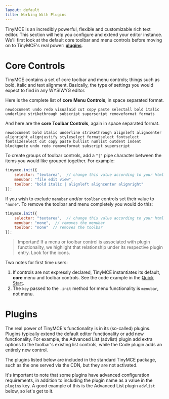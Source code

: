 ```yaml
---
layout: default
title: Working With Plugins
---
```



TinyMCE is an incredibly powerful, flexible and customizable rich text editor. This section will help you configure and extend your editor instance. We'll first look at the default core toolbar and menu controls before moving on to TinyMCE's real power: [**plugins**](#plugins).

# Core Controls

TinyMCE contains a set of core toolbar and menu controls; things such as bold, italic and text alignment. Basically, the type of settings you would expect to find in any WYSIWYG editor.

Here is the complete list of **core** **Menu Controls**, in space separated format.

```
newdocument undo redo visualaid cut copy paste selectall bold italic underline strikethrough subscript superscript removeformat formats
```

And here are the **core** **Toolbar Controls**, again in space separated format.

```
newdocument bold italic underline strikethrough alignleft aligncenter alignright alignjustify styleselect formatselect fontselect fontsizeselect cut copy paste bullist numlist outdent indent blockquote undo redo removeformat subscript superscript
```

To create groups of toolbar controls, add a `"|"` pipe character between the items you would like grouped together. For example:

```js
tinymce.init({
    selector: "textarea",  // change this value according to your html
    menubar: "file edit view",
    toolbar: "bold italic | alignleft aligncenter alignright"
});
```

If you wish to exclude `menubar` and/or `toolbar` controls set their value to `"none"`. To remove the toolbar and menu completely you would do this:

```js
tinymce.init({
    selector: "textarea",  // change this value according to your html
    menubar: "none",  // removes the menubar
    toolbar: "none"  // removes the toolbar
});
```

> Important! If a menu or toolbar control is associated with plugin functionality, we highlight that relationship under its respective plugin entry. Look for the icons.

Two notes for first time users:

1. If controls are not expressly declared, TinyMCE instantiates its default, **core** menu and toolbar controls. See the code example in the [Quick Start](/quick-start).
2. The `key` passed to the `.init` method for menu functionality is `menubar`, not menu.


# Plugins

The real power of TinyMCE's functionality is in its (so-called) plugins. Plugins typically extend the default editor functionality or add new functionality. For example, the Advanced List (advlist) plugin add extra options to the toolbar's existing list controls, while the Code plugin adds an entirely new control.

The plugins listed below are included in the standard TinyMCE package, such as the one served via the CDN, but they are not activated.

It's important to note that some plugins have advanced configuration requirements, in addition to including the plugin name as a value in the `plugins` key. A good example of this is the Advanced List plugin `advlist` below, so let's get to it.



